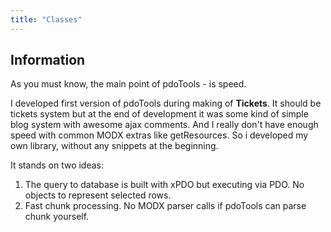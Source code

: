 ```yaml
---
title: "Classes"
---
```


## Information

As you must know, the main point of pdoTools - is speed.

I developed first version of pdoTools during making of **Tickets**. It should be tickets system but at the end of development it was some kind of simple blog system with awesome ajax comments. And I really don't have enough speed with common MODX extras like getResources. So i developed my own library, without any snippets at the beginning.

It stands on two ideas:

1. The query to database is built with xPDO but executing via PDO. No objects to represent selected rows.
2. Fast chunk processing. No MODX parser calls if pdoTools can parse chunk yourself.
